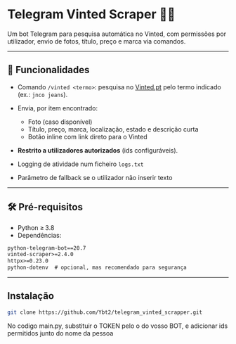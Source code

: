# Telegram Vinted Scraper 🤖👗

Um bot Telegram para pesquisa automática no Vinted, com permissões por utilizador, envio de fotos, título, preço e marca via comandos.

---

## 🔧 Funcionalidades

- Comando `/vinted <termo>`: pesquisa no [Vinted.pt](https://www.vinted.pt) pelo termo indicado (ex.: `jnco jeans`).
- Envia, por item encontrado:
  - Foto (caso disponível)
  - Título, preço, marca, localização, estado e descrição curta
  - Botão inline com link direto para o Vinted

- **Restrito a utilizadores autorizados** (ids configuráveis).
- Logging de atividade num ficheiro `logs.txt`
- Parâmetro de fallback se o utilizador não inserir texto

---

## 🛠️ Pré-requisitos

- Python ≥ 3.8  
- Dependências:

```txt
python-telegram-bot==20.7
vinted-scraper>=2.4.0
httpx>=0.23.0
python-dotenv  # opcional, mas recomendado para segurança
```

---

## Instalação

```bash
git clone https://github.com/Ybt2/telegram_vinted_scrapper.git
```

No codigo main.py, substituir o TOKEN pelo o do vosso BOT, e adicionar ids permitidos junto do nome da pessoa
